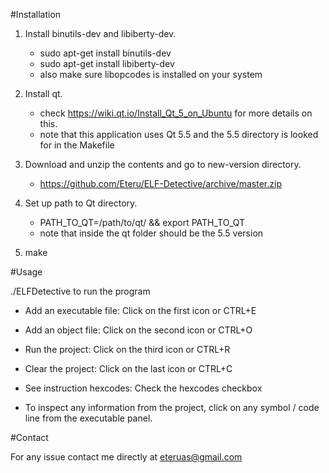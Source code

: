 #Installation

1. Install binutils-dev and libiberty-dev.
    * sudo apt-get install binutils-dev
    * sudo apt-get install libiberty-dev
    * also make sure libopcodes is installed on your system

2. Install qt.
    * check https://wiki.qt.io/Install_Qt_5_on_Ubuntu for more details on this.
    * note that this application uses Qt 5.5 and the 5.5 directory is looked for in the Makefile

3. Download and unzip the contents and go to new-version directory.
    * https://github.com/Eteru/ELF-Detective/archive/master.zip

4. Set up path to Qt directory.
    * PATH_TO_QT=/path/to/qt/ && export PATH_TO_QT
    * note that inside the qt folder should be the 5.5 version

5. make

#Usage

./ELFDetective to run the program

* Add an executable file: Click on the first icon or CTRL+E
* Add an object file: Click on the second icon or CTRL+O
* Run the project: Click on the third icon or CTRL+R
* Clear the project: Click on the last icon or CTRL+C
* See instruction hexcodes: Check the hexcodes checkbox

* To inspect any information from the project, click on any symbol / code line from the executable panel.

#Contact

For any issue contact me directly at eteruas@gmail.com
